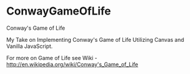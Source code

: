 ConwayGameOfLife
================

Conway's Game of Life

My Take on Implementing Conway's Game of Life Utilizing Canvas and Vanilla JavaScript.

For more on Game of Life see Wiki - http://en.wikipedia.org/wiki/Conway's_Game_of_Life
